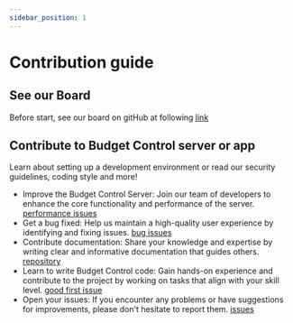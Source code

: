 ```yaml
---
sidebar_position: 1
---
```


# Contribution guide

## See our Board
Before start, see our board on gitHub at following [link](https://github.com/users/BudgetControl/projects/2)

## Contribute to Budget Control server or app
Learn about setting up a development environment or read our security guidelines, coding style and more!

* Improve the Budget Control Server: Join our team of developers to enhance the core functionality and performance of the server. [performance issues](https://github.com/BudgetControl/BudgetControl/issues?q=is%3Aissue+is%3Aopen+label%3Aoptimization)
* Get a bug fixed: Help us maintain a high-quality user experience by identifying and fixing issues. [bug issues](https://github.com/BudgetControl/BudgetControl/issues?q=is%3Aissue+is%3Aopen+label%3Abug)
* Contribute documentation: Share your knowledge and expertise by writing clear and informative documentation that guides others. [repository](https://github.com/BudgetControl/Documentation)
* Learn to write Budget Control code: Gain hands-on experience and contribute to the project by working on tasks that align with your skill level. [good first issue](https://github.com/BudgetControl/BudgetControl/issues?q=is%3Aissue+is%3Aopen+label%3A%22good+first+issue%22)
* Open your issues: If you encounter any problems or have suggestions for improvements, please don't hesitate to report them. [issues](https://github.com/BudgetControl/BudgetControl/issues)